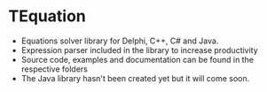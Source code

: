 # TEquation

 - Equations solver library for Delphi, C++, C# and Java.
 - Expression parser included in the library to increase productivity
 - Source code, examples and documentation can be found in the respective folders
 - The Java library hasn't been created yet but it will come soon.
